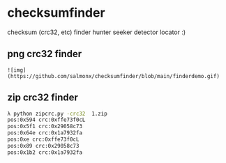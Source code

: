 # checksumfinder
checksum (crc32, etc) finder hunter seeker detector locator :)


## png crc32 finder
```
![img](https://github.com/salmonx/checksumfinder/blob/main/finderdemo.gif)
```


## zip crc32 finder
```sh
λ python zipcrc.py -crc32  1.zip
pos:0x594 crc:0xffe73f0cL
pos:0x5f1 crc:0x29058c73
pos:0x64e crc:0x1a7932fa
pos:0xe crc:0xffe73f0cL
pos:0x89 crc:0x29058c73
pos:0x1b2 crc:0x1a7932fa
```
